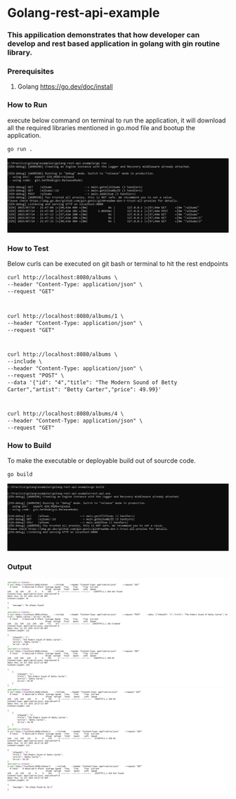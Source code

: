 # Golang-rest-api-example

### This appilication demonstrates that how developer can develop and rest based application in golang with gin routine library.


### Prerequisites
1. Golang https://go.dev/doc/install


### How to Run
execute below command on terminal to run the application, it will download all the required libraries mentioned in go.mod file and bootup the application.

    go run .

![](screenshots/run.PNG)

### How to Test
 Below curls can be executed on git bash or terminal to hit the rest endpoints

    curl http://localhost:8080/albums \
	--header "Content-Type: application/json" \
	--request "GET"
#    
    curl http://localhost:8080/albums/1 \
	--header "Content-Type: application/json" \
	--request "GET"
#
    curl http://localhost:8080/albums \
    --include \
    --header "Content-Type: application/json" \
    --request "POST" \
    --data '{"id": "4","title": "The Modern Sound of Betty Carter","artist": "Betty Carter","price": 49.99}'
#
    curl http://localhost:8080/albums/4 \
	--header "Content-Type: application/json" \
	--request "GET"

### How to Build
To make the executable or deployable build out of sourcde code.

    go build

![](screenshots/build.PNG)


### Output
![](screenshots/terminal1.PNG)
![](screenshots/terminal2.PNG)